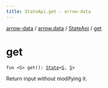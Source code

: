 ```yaml
---
title: StateApi.get - arrow-data
---
```


[arrow-data](../../index.html) / [arrow.data](../index.html) / [StateApi](index.html) / [get](./get.html)

# get

`fun <S> get(): `[`State`](../-state.html)`<`[`S`](get.html#S)`, `[`S`](get.html#S)`>`

Return input without modifying it.

